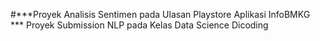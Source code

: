 #***Proyek Analisis Sentimen pada Ulasan Playstore Aplikasi InfoBMKG ***
Proyek Submission NLP pada Kelas Data Science Dicoding
